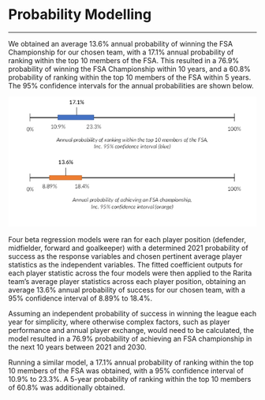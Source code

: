 # Probability Modelling
---

We obtained an average 13.6% annual probability of winning the FSA Championship for our chosen team, with a 17.1% annual probability of ranking within the top 10 members of the FSA. This resulted in a 76.9% probability of winning the FSA Championship within 10 years, and a 60.8% probability of ranking within the top 10 members of the FSA within 5 years. The 95% confidence intervals for the annual probabilities are shown below.

<img src="confidence.png"
     alt="95% Confidence Intervals"
     style="align: center; align-left: 10px;" />

Four beta regression models were ran for each player position (defender, midfielder, forward and goalkeeper) with a determined 2021 probability of success as the response variables and chosen pertinent average player statistics as the independent variables. The fitted coefficient outputs for each player statistic across the four models were then applied to the Rarita team’s average player statistics across each player position, obtaining an average 13.6% annual probability of success for our chosen team, with a 95% confidence interval of 8.89% to 18.4%.

Assuming an independent probability of success in winning the league each year for simplicity, where otherwise complex factors, such as player performance and annual player exchange, would need to be calculated, the model resulted in a 76.9% probability of achieving an FSA championship in the next 10 years between 2021 and 2030.

Running a similar model, a 17.1% annual probability of ranking within the top 10 members of the FSA was obtained, with a 95% confidence interval of 10.9% to 23.3%. A 5-year probability of ranking within the top 10 members of 60.8% was additionally obtained.

